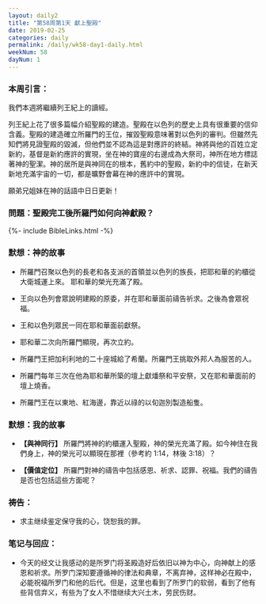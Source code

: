 ```yaml
---
layout: daily2
title: "第58周第1天 獻上聖殿"
date: 2019-02-25
categories: daily
permalink: /daily/wk58-day1-daily.html
weekNum: 58
dayNum: 1
---
```


### 本周引言：

我們本週將繼續列王紀上的讀經。

列王紀上花了很多篇幅介紹聖殿的建造。聖殿在以色列的歷史上具有很重要的信仰含義。聖殿的建造確立所羅門的王位，摧毀聖殿意味著對以色列的審判。但雖然先知們將見證聖殿的毀滅，但他們並不認為這是對應許的終結。神將與他的百姓立定新約，基督是新約應許的實現，坐在神的寶座的右邊成為大祭司，神所在地方標誌著神的聖潔。神的居所是與神同在的根本，舊約中的聖殿，新約中的信徒，在新天新地充滿宇宙的一切，都是曠野會幕在神的應許中的實現。

願弟兄姐妹在神的話語中日日更新！

### 問題：聖殿完工後所羅門如何向神獻殿？

{%- include BibleLinks.html -%}

### 默想：神的故事 
+ 所羅門召聚以色列的長老和各支派的首領並以色列的族長，把耶和華的約櫃從大衛城運上來。 耶和華的榮光充滿了殿。

+ 王向以色列會眾說明建殿的原委，并在耶和華面前禱告祈求。之後為會眾祝福。

+ 王和以色列眾民一同在耶和華面前獻祭。

+ 耶和華二次向所羅門顯現，再次立約。

+ 所羅門王把加利利地的二十座城給了希蘭。所羅門王挑取外邦人為服苦的人。

+ 所羅門每年三次在他為耶和華所築的壇上獻燔祭和平安祭，又在耶和華面前的壇上燒香。

+ 所羅門王在以東地、紅海邊，靠近以祿的以旬迦別製造船隻。

### 默想：我的故事

+ **【與神同行】** 所羅門將神的約櫃運入聖殿，神的榮光充滿了殿。如今神住在我們身上，神的榮光可以顯現在那裡（參考約 1:14，林後 3:18）？

+ **【價值定位】** 所羅門對神的禱告中包括感恩、祈求、認罪、祝福。我們的禱告是否也包括這些方面呢？

### 祷告：

+ 求主继续鉴定保守我的心，饶恕我的罪。

### 笔记与回应：

+ 今天的经文让我感动的是所罗门将圣殿造好后依旧以神为中心，向神献上的感恩和祈求。所罗门深知要遵循神的律法和典章，不离弃神，这样神必在殿中，必能祝福所罗门和他的后代。但是，这里也看到了所罗门的软弱，看到了他有些背信弃义，有些为了女人不惜继续大兴土木，劳民伤财。
